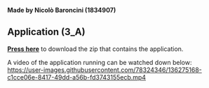 **Made by Nicolò Baroncini (1834907)**
## Application (3_A)
**[Press here](https://drive.google.com/file/d/1KMn-UXSGBxMoO1v-XvSNIRjZm4U6FmoM/view?usp=sharing)** to download the zip that contains the application.

A video of the application running can be watched down below:
https://user-images.githubusercontent.com/78324346/136275168-c1cce06e-8417-49dd-a56b-fd3743155ecb.mp4

